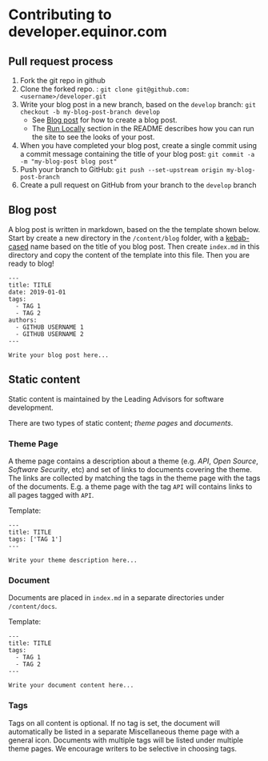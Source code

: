 # Contributing to developer.equinor.com


## Pull request process
1. Fork the git repo in github
1. Clone the forked repo. : `git clone git@github.com:<username>/developer.git`
1. Write your blog post in a new branch, based on the `develop` branch: `git checkout -b my-blog-post-branch develop`
    - See [Blog post](#blog) for how to create a blog post.
    - The [Run Locally][locally] section in the README describes how you can run the site to see the looks of your post.
1. When you have completed your blog post, create a single commit using a commit message containing the
title of your blog post: `git commit -a -m "my-blog-post blog post"`
1. Push your branch to GitHub: `git push --set-upstream origin my-blog-post-branch`
1. Create a pull request on GitHub from your branch to the `develop` branch

## <a name="blog"></a> Blog post

A blog post is written in markdown, based on the the template shown below.
Start by create a new directory in the `/content/blog` folder, with a [kebab-cased](https://chaseonsoftware.com/most-common-programming-case-types/#kebab-case) name based on the title of you blog post. Then create `index.md` in this directory and copy the content of the template into this file. Then you are ready to blog!

```
---
title: TITLE
date: 2019-01-01
tags:
  - TAG 1
  - TAG 2
authors:
  - GITHUB USERNAME 1
  - GITHUB USERNAME 2
---

Write your blog post here...
```



## Static content

Static content is maintained by the Leading Advisors for software development.

There are two types of static content; _theme pages_ and _documents_.

### Theme Page

A theme page contains a description about a theme (e.g. _API_, _Open Source_, _Software Security_, etc) and set of
links to documents covering the theme. The links are collected by matching the tags in the theme page with the tags of the documents.
E.g. a theme page with the tag `API` will contains links to all pages tagged with `API`.

Template:

```
---
title: TITLE
tags: ['TAG 1']
---

Write your theme description here...
```

### Document

Documents are placed in `index.md` in a separate directories under `/content/docs`.

Template:

```
---
title: TITLE
tags:
  - TAG 1
  - TAG 2
---

Write your document content here...
```

[locally]: https://github.com/equinor/developer/blob/develop/README.md#locally


### Tags
Tags on all content is optional. If no tag is set, the document will automatically be listed in a separate Miscellaneous theme page with a general icon. 
Documents with multiple tags will be listed under multiple theme pages. We encourage writers to be selective in choosing tags. 